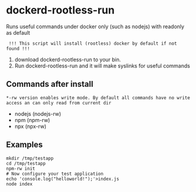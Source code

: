 # dockerd-rootless-run
Runs useful commands under docker only (such as nodejs) with readonly as default

``` !!! This script will install (rootless) docker by default if not found !!!```

1) download dockerd-rootless-run to your bin. 
2) Run dockerd-rootless-run and it will make syslinks for useful commands

## Commands after install
``` *-rw version enables write mode. By default all commands have no write access an can only read from current dir ```
* nodejs (nodejs-rw)
* npm (npm-rw)
* npx (npx-rw)

## Examples
```
mkdir /tmp/testapp
cd /tmp/testapp
npm-rw init
# Now configure your test application
echo 'console.log("helloworld!");'>index.js
node index
```
